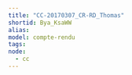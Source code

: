 ```yaml
---
title: "CC-20170307_CR-RD_Thomas"
shortid: Bya_KsaWW
alias: 
model: compte-rendu
tags: 
node: 
  - cc
--- 
```

 